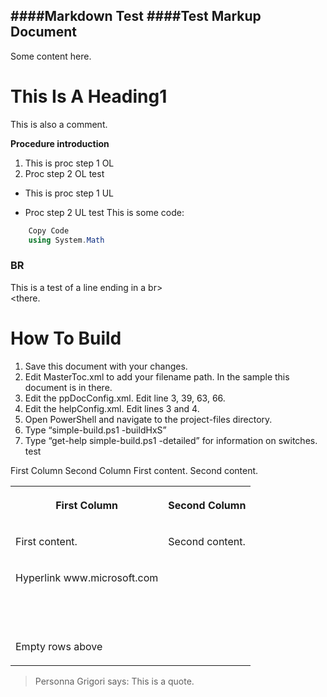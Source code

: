 

﻿####Markdown Test
####Test Markup Document
----------
    
Some content here.

# This Is A Heading1 #
This is also a comment.

**Procedure introduction**

1. This is proc step 1 OL
2. Proc step 2 OL
test
      

+ This is proc step 1 UL

+ Proc step 2 UL
test
    This is some code:

        
          
            
              
```C#
    Copy Code
    using System.Math
```
          
        
      
### BR ###
This is a test of a line ending in a br>  
<there.

# How To Build #
1. Save this document with your changes.
2. Edit MasterToc.xml to add your filename path. In the sample this document is in there.
3. Edit the ppDocConfig.xml. Edit line 3, 39, 63, 66.
4. Edit the helpConfig.xml. Edit lines 3 and 4.
5. Open PowerShell and navigate to the project-files directory.
6. Type “simple-build.ps1 -buildHxS”
7. Type “get-help simple-build.ps1 -detailed” for information on switches.
test
      
First Column
Second Column
First content.
Second content.
  
<table>
<tr>
<th>
<p>First Column</p>
</th>
<th>
<p>Second Column</p>
</th>
</tr>
<tr>
<td>
<p>First content.</p>
</td>
<td>
<p>Second content.</p>
</td>
</tr>
<tr>
<td>
<p>Hyperlink <hlink xlink:type="simple" xlink:show="new" xlink:actuate="onRequest" xlink:href="http://www.microsoft.com/">www.microsoft.com</hlink> </p>
</td>
<td>
<br />
</td>
</tr>
<tr>
<td>
<br />
</td>
<td>
<br />
</td>
</tr>
<tr>
<td>
<br />
</td>
<td>
<br />
</td>
</tr>
<tr>
<td>
<p>Empty rows above</p>
</td>
<td>
<br />
</td>
</tr>
</table>  


> Personna Grigori says:
> This is a quote.
